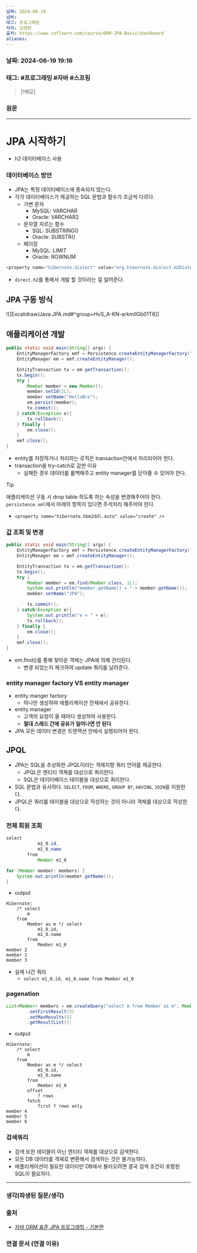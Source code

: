 ```yaml
---
날짜: 2024-06-19
넘버: 
태그: 프로그래밍
저자: 김영한
출처: https://www.inflearn.com/course/ORM-JPA-Basic/dashboard
aliases:
---
```

### 날짜:  2024-06-19 19:16

### 태그: #프로그래밍 #자바 #스프링

>[!메모]
>

### 원문
---
# JPA 시작하기
- h2 데이터베이스 사용
### 데이터베이스 방언
- JPA는 특정 데이터베이스에 종속되지 않는다.
- 각각 데이터베이스가 제공하는 SQL 문법과 함수가 조금씩 다르다.
	- 가변 문자
		- MySQL: VARCHAR
		- Oracle: VARCHAR2
	- 문자열 자르는 함수
		- SQL: SUBSTRING()
		- Oracle: SUBSTR()
	- 페이징
		- MySQL: LIMIT
		- Oracle: ROWNUM
```java
<property name="hibernate.dialect" value="org.hibernate.dialect.H2Dialect"/>
```
- `direct.h2`를 통해서 개발 할 것이라는 걸 알려준다.
## JPA 구동 방식
![[Excalidraw/Java JPA.md#^group=HvS_A-KN-arkmIlGb01T8]]
## 애플리케이션 개발
```java 
public static void main(String[] args) {
	EntityManagerFactory emf = Persistence.createEntityManagerFactory("hello"); // 애플리케이션 구동 시점에 하나만 등록 되어있어야 한다.
	EntityManager em = emf.createEntityManager();

	EntityTransaction tx = em.getTransaction();
	tx.begin();
	try {
		Member member = new Member();
		member.setId(2L);
		member.setName("HelloBro");
		em.persist(member);
		tx.commit();
	} catch(Exception e){
		tx.rollback();
	} finally {
		em.close();
	}
	emf.close();
}
```
- entity를 저장하거나 처리하는 로직은 transaction안에서 처리되어야 한다.
- transaction을 try-catch로 감싼 이유
	- 실패한 경우 데이터를 롤백해주고 entity manager를 닫아줄 수 있어야 한다.
 > [!tip]
 > 애플리케이션 구동 시 drop table 하도록 하는 속성을 변경해주어야 한다.
 > `persistence.xml`에서 아래의 항목이 있다면 주석처리 해주어야 한다.
 > - `<property name="hibernate.hbm2ddl.auto" value="create" />` 
### 값 조회 및 변경
```java
public static void main(String[] args) {
	EntityManagerFactory emf = Persistence.createEntityManagerFactory("hello");
	EntityManager em = emf.createEntityManager();

	EntityTransaction tx = em.getTransaction();
	tx.begin();
	try {
		Member member = em.find(Member.class, 1L);
		System.out.println("member.getName() = " + member.getName());
		member.setName("JPA");

		tx.commit();
	} catch(Exception e){
		System.out.println("e = " + e);
		tx.rollback();
	} finally {
		em.close();
	}
	emf.close();
}
```
- em.find()를 통해 찾아온 객체는 JPA에 의해 관리된다.
	- 변경 되었는지 체크하여 update 쿼리를 날려준다.
### entity manager factory VS entity manager
- entity manger factory
	- 하나만 생성하여 애플리케이션 전체에서 공유한다.
- entity manager
	- 고객의 요청이 올 때마다 생성하여 사용한다.
	- **절대 스레드 간에 공유가 일어나면 안 된다**.
- JPA 모든 데이터 변경은 트랜잭션 안에서 실행되어야 한다.
## JPQL
- JPA는 SQL을 추상화한 JPQL이라는 객체지향 쿼리 언어를 제공한다.
	- JPQL은 엔티티 객체를 대상으로 쿼리한다.
	- SQL은 데이터베이스 테이블을 대상으로 쿼리한다.
- SQL 문법과 유사하다. `SELECT`, `FROM`, `WHERE`, `GROUP BY`, `HAVING`, `JOIN`을 지원한다.
- JPQL은 쿼리를 테이블을 대상으로 작성하는 것이 아니라 객체를 대상으로 작성한다.
### 전체 회원 조회
```java
select
            m1_0.id,
            m1_0.name 
        from
            Member m1_0  

for (Member member: members) {  
	System.out.println(member.getName());  
}  
```
- output
```console
Hibernate: 
    /* select
        m 
    from
        Member as m */ select
            m1_0.id,
            m1_0.name 
        from
            Member m1_0
member 2
member 1
member 3
```
- 실제 나간 쿼리
	- `select m1_0.id, m1_0.name from Member m1_0`
### pagenation
```java
List<Member> members = em.createQuery("select m from Member as m", Member.class)  
        .setFirstResult(3)  
        .setMaxResults(5)  
        .getResultList();
```
- output
```console
Hibernate: 
    /* select
        m 
    from
        Member as m */ select
            m1_0.id,
            m1_0.name 
        from
            Member m1_0 
        offset
            ? rows 
        fetch
            first ? rows only
member 4
member 5
member 6
```
### 검색쿼리
- 검색 또한 테이블이 아닌 엔티티 객체를 대상으로 검색한다.
- 모든 DB 데이터를 객체로 변환해서 검색하는 것은 불가능하다.
- 애플리케이션이 필요한 데이터만 DB에서 불러오려면 결국 검색 조건이 포함된 SQL이 필요하다.

---
### 생각(파생된 질문/생각)

### 출처
- [자바 ORM 표준 JPA 프로그래밍 - 기본편](https://www.inflearn.com/course/ORM-JPA-Basic/dashboard)

### 연결 문서 (연결 이유)
